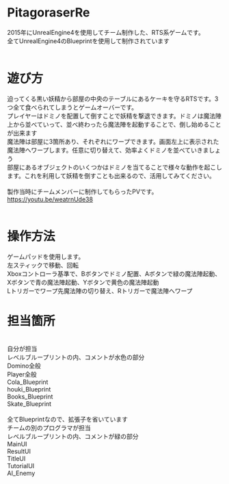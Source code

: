 ﻿# PitagoraserRe
2015年にUnrealEngine4を使用してチーム制作した、RTS系ゲームです。<br>
全てUnrealEngine4のBlueprintを使用して制作されています<br>
<br>
# 遊び方<br>
迫ってくる黒い妖精から部屋の中央のテーブルにあるケーキを守るRTSです。3つ全て食べられてしまうとゲームオーバーです。<br>
プレイヤーはドミノを配置して倒すことで妖精を撃退できます。ドミノは魔法陣上から並べていって、並べ終わったら魔法陣を起動することで、倒し始めることが出来ます<br>
魔法陣は部屋に3箇所あり、それぞれにワープできます。画面左上に表示された魔法陣へワープします。任意に切り替えて、効率よくドミノを並べていきましょう<br>
部屋にあるオブジェクトのいくつかはドミノを当てることで様々な動作を起こします。これを利用して妖精を倒すことも出来るので、活用してみてください。<br>
<br>
製作当時にチームメンバーに制作してもらったPVです。<br>
https://youtu.be/weatrnUde38<br>
<br>
# 操作方法<br>
ゲームパッドを使用します。<br>
左スティックで移動、回転<br>
Xboxコントローラ基準で、Bボタンでドミノ配置、Aボタンで緑の魔法陣起動、Xボタンで青の魔法陣起動、Yボタンで黄色の魔法陣起動<br>
Lトリガーでワープ先魔法陣の切り替え、Rトリガーで魔法陣へワープ<br>
# 担当箇所<br>
<br>
自分が担当<br>
レベルブループリントの内、コメントが水色の部分<br>
Domino全般<br>
Player全般<br>
Cola_Blueprint<br>
houki_Blueprint<br>
Books_Blueprint<br>
Skate_Blueprint<br>
<br>
全てBlueprintなので、拡張子を省いています<br>
チームの別のプログラマが担当<br>
レベルブループリントの内、コメントが緑の部分<br>
MainUI<br>
ResultUI<br>
TitleUI<br>
TutorialUI<br>
AI_Enemy<br>